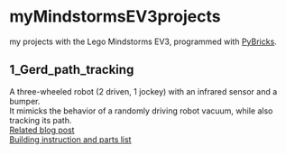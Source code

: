 # myMindstormsEV3projects

my projects with the Lego Mindstorms EV3, programmed with [PyBricks](https://pybricks.com/ev3-micropython).

## 1_Gerd_path_tracking

A three-wheeled robot (2 driven, 1 jockey) with an infrared sensor and a bumper.  
It mimicks the behavior of a randomly driving robot vacuum, while also tracking its path.  
[Related blog post](https://gerritnowald.wordpress.com/2023/09/28/programming-a-robot/)  
[Building instruction and parts list](https://rebrickable.com/mocs/MOC-155792/ignorama/simple-autonomous-vehicle-with-jockey-wheel-and-bumper/#details)
